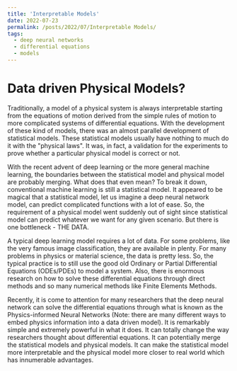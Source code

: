 ```yaml
---
title: 'Interpretable Models'
date: 2022-07-23
permalink: /posts/2022/07/Interpretable Models/
tags:
  - deep neural networks
  - differential equations
  - models
---
```


Data driven Physical Models?
======

Traditionally, a model of a physical system is always interpretable starting from the equations of motion derived from the simple rules of motion to more complicated systems of differential equations. With the development of these kind of models, there was an almost parallel development of statistical models. These statistical models usually have nothing to much do it with the "physical laws". It was, in fact, a validation for the experiments to prove whether a particular physical model is correct or not. 

With the recent advent of deep learning or the more general machine learning, the boundaries between the statistical model and physical model are probably merging. What does that even mean? To break it down, conventional machine learning is still a statistical model. It appeared to be magical that a statistical model, let us imagine a deep neural network model, can predict complicated functions with a lot of ease. So, the requirement of a physical model went suddenly out of sight since statistical model can predict whatever we want for any given scenario. But there is one bottleneck - THE DATA. 

A typical deep learning model requires a lot of data. For some problems, like the very famous image classification, they are available in plenty. For many problems in physics or material science, the data is pretty less. So, the typical practice is to still use the good old Ordinary or Partial Differential Equations (ODEs/PDEs) to model a system. Also, there is enormous research on how to solve these differential equations through direct methods and so many numerical methods like Finite Elements Methods. 

Recently, it is come to attention for many researchers that the deep neural network can solve the differential equations through what is known as the Physics-informed Neural Networks (Note: there are many different ways to embed physics information into a data driven model). It is remarkably simple and extremely powerful in what it does. It can totally change the way researchers thought about differential equations. It can potentially merge the statistical models and physical models. It can make the statistical model more interpretable and the physical model more closer to real world which has innumerable advantages.    





